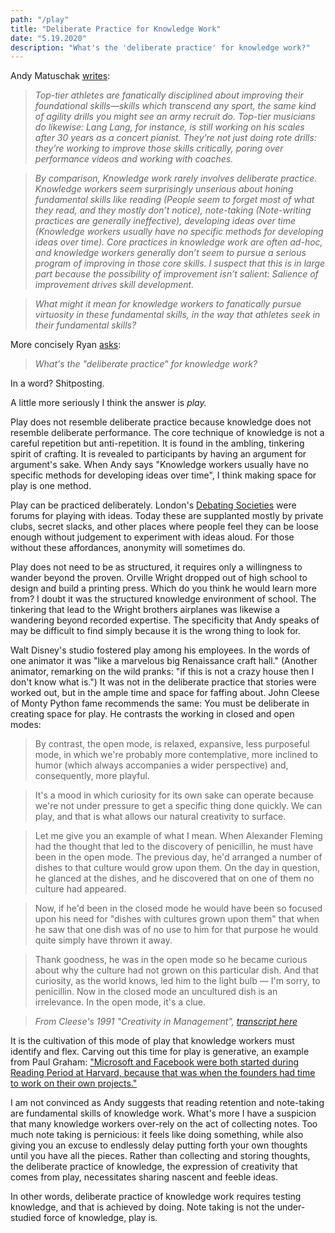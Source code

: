 ```yaml
---
path: "/play"
title: "Deliberate Practice for Knowledge Work"
date: "5.19.2020"
description: "What's the 'deliberate practice' for knowledge work?"
---
```


Andy Matuschak [writes](https://notes.andymatuschak.org/Athletes_and_musicians_pursue_virtuosity_in_fundamental_skills_much_more_rigorously_than_knowledge_workers_do):

> *Top-tier athletes are fanatically disciplined about improving their foundational skills—skills which transcend any sport, the same kind of agility drills you might see an army recruit do. Top-tier musicians do likewise: Lang Lang, for instance, is still working on his scales after 30 years as a concert pianist. They’re not just doing rote drills: they’re working to improve those skills critically, poring over performance videos and working with coaches.*

> *By comparison, Knowledge work rarely involves deliberate practice. Knowledge workers seem surprisingly unserious about honing fundamental skills like reading (People seem to forget most of what they read, and they mostly don’t notice), note-taking (Note-writing practices are generally ineffective), developing ideas over time (Knowledge workers usually have no specific methods for developing ideas over time). Core practices in knowledge work are often ad-hoc, and knowledge workers generally don’t seem to pursue a serious program of improving in those core skills. I suspect that this is in large part because the possibility of improvement isn’t salient: Salience of improvement drives skill development.*

> *What might it mean for knowledge workers to fanatically pursue virtuosity in these fundamental skills, in the way that athletes seek in their fundamental skills?*

More concisely Ryan [asks](https://twitter.com/context_ing/status/1262872564759584768):

> *What's the "deliberate practice" for knowledge work?*

In a word? Shitposting.

A little more seriously I think the answer is *play.*

Play does not resemble deliberate practice because knowledge does not resemble deliberate performance. The core technique of knowledge is not a careful repetition but anti-repetition. It is found in the ambling, tinkering spirit of crafting. It is revealed to participants by having an argument for argument's sake. When Andy says "Knowledge workers usually have no specific methods for developing ideas over time", I think making space for play is one method.

Play can be practiced deliberately. London's [Debating Societies](https://en.wikipedia.org/wiki/London_Debating_Societies) were forums for playing with ideas. Today these are supplanted mostly by private clubs, secret slacks, and other places where people feel they can be loose enough without judgement to experiment with ideas aloud. For those without these affordances, anonymity will sometimes do.

Play does not need to be as structured, it requires only a willingness to wander beyond the proven. Orville Wright dropped out of high school to design and build a printing press. Which do you think he would learn more from? I doubt it was the structured knowledge environment of school. The tinkering that lead to the Wright brothers airplanes was likewise a wandering beyond recorded expertise. The specificity that Andy speaks of may be difficult to find simply because it is the wrong thing to look for.

Walt Disney's studio fostered play among his employees. In the words of one animator it was "like a marvelous big Renaissance craft hall." (Another animator, remarking on the wild pranks: "if this is not a crazy house then I don't know what is.") It was not in the deliberate practice that stories were worked out, but in the ample time and space for faffing about. John Cleese of Monty Python fame recommends the same: You must be deliberate in creating space for play. He contrasts the working in closed and open modes:

> By contrast, the open mode, is relaxed, expansive, less purposeful mode, in which we're probably more contemplative, more inclined to humor (which always accompanies a wider perspective) and, consequently, more playful.

> It's a mood in which curiosity for its own sake can operate because we're not under pressure to get a specific thing done quickly. We can play, and that is what allows our natural creativity to surface.

> Let me give you an example of what I mean. When Alexander Fleming had the thought that led to the discovery of penicillin, he must have been in the open mode. The previous day, he'd arranged a number of dishes to that culture would grow upon them. On the day in question, he glanced at the dishes, and he discovered that on one of them no culture had appeared.

> Now, if he'd been in the closed mode he would have been so focused upon his need for "dishes with cultures grown upon them" that when he saw that one dish was of no use to him for that purpose he would quite simply have thrown it away.

> Thank goodness, he was in the open mode so he became curious about why the culture had not grown on this particular dish. And that curiosity, as the world knows, led him to the light bulb — I'm sorry, to penicillin. Now in the closed mode an uncultured dish is an irrelevance. In the open mode, it's a clue.

> *From Cleese's 1991 "Creativity in Management", [transcript here](https://jamesclear.com/great-speeches/creativity-in-management-by-john-cleese)*

It is the cultivation of this mode of play that knowledge workers must identify and flex. Carving out this time for play is generative, an example from Paul Graham: ["Microsoft and Facebook were both started during Reading Period at Harvard, because that was when the founders had time to work on their own projects."](https://twitter.com/paulg/status/1237736016154431490)

I am not convinced as Andy suggests that reading retention and note-taking are fundamental skills of knowledge work. What's more I have a suspicion that many knowledge workers over-rely on the act of collecting notes. Too much note taking is pernicious: it feels like doing something, while also giving you an excuse to endlessly delay putting forth your own thoughts until you have all the pieces. Rather than collecting and storing thoughts, the deliberate practice of knowledge, the expression of creativity that comes from play, necessitates sharing nascent and feeble ideas.

In other words, deliberate practice of knowledge work requires testing knowledge, and that is achieved by doing. Note taking is not the under-studied force of knowledge, play is.



